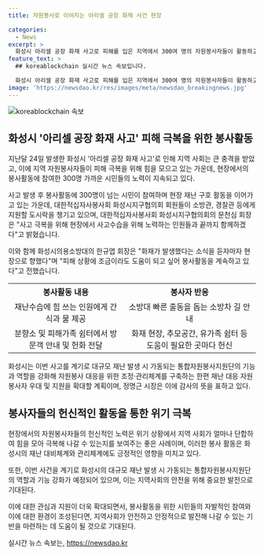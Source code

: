 ```yaml
---
title: 자원봉사로 이어지는 아리셀 공장 화재 사건 현장

categories:
  - News
excerpt: >
  화성시 아리셀 공장 화재 사고로 피해를 입은 지역에서 300여 명의 자원봉사자들이 활동하고 있다. 화재 발생 후 현장 재난구호를 위해 60여 명의 봉사자들이 즉시 투입되었고, 화성시의용소방대 회장은 피해 상황에 조금이라도 도움이 되고 싶어 봉사활동을 이어가고 있다고 밝혔다. 대한적십자사봉사회 회원들도 끝까지 현장에서 노력할 의지를 표명했다. 자원봉사자들은 피해자들을 위해 음식과 물을 제공하고, 분향소와 쉼터에서 방문객에게 안내와 도움을 주고 있다. 화성시는 이번 사고를 계기로 자원봉사 대응을 강화하고, 자원봉사자들을 진정한 영웅으로 극찬하고 있다.
feature_text: >
  ## koreablockchain 실시간 뉴스 속보입니다.

  화성시 아리셀 공장 화재 사고로 피해를 입은 지역에서 300여 명의 자원봉사자들이 활동하고 있다. 화재 발생 후 현장 재난구호를 위해 60여 명의 봉사자들이 즉시 투입되었고, 화성시의용소방대 회장은 피해 상황에 조금이라도 도움이 되고 싶어 봉사활동을 이어가고 있다고 밝혔다. 대한적십자사봉사회 회원들도 끝까지 현장에서 노력할 의지를 표명했다. 자원봉사자들은 피해자들을 위해 음식과 물을 제공하고, 분향소와 쉼터에서 방문객에게 안내와 도움을 주고 있다. 화성시는 이번 사고를 계기로 자원봉사 대응을 강화하고, 자원봉사자들을 진정한 영웅으로 극찬하고 있다.
image: 'https://newsdao.kr/res/images/meta/newsdao_breakingnews.jpg'
---
```


<p><img src="https://newsdao.kr/res/images/meta/newsdao_breakingnews.jpg" alt="koreablockchain 속보" /></p>

<h2 data-ke-size="size26">화성시 '아리셀 공장 화재 사고' 피해 극복을 위한 봉사활동</h2>

<p>지난달 24일 발생한 화성시 '아리셀 공장 화재 사고'로 인해 지역 사회는 큰 충격을 받았고, 이에 지역 자원봉사자들이 피해 극복을 위해 힘을 모으고 있는 가운데, 현장에서의 봉사활동에 참여한 300명 가까운 시민들의 노력이 지속되고 있다.</p>

<p data-ke-size="size16">사고 발생 후 봉사활동에 300명이 넘는 시민이 참여하며 현장 재난 구호 활동을 이어가고 있는 가운데, 대한적십자사봉사회 화성시지구협의회 회원들이 소방관, 경찰관 등에게 지원할 도시락을 챙기고 있으며, 대한적십자사봉사회 화성시지구협의회의 문천심 회장은 "사고 극복을 위해 현장에서 사고수습을 위해 노력하는 인원들과 끝까지 함께하겠다"고 밝혔습니다.</p>

<p>이와 함께 화성시의용소방대의 한규엽 회장은 "화재가 발생했다는 소식을 듣자마자 현장으로 향했다"며 "피해 상황에 조금이라도 도움이 되고 싶어 봉사활동을 계속하고 있다"고 전했습니다.</p>

<table>
  <tr>
    <th>봉사활동 내용</th>
    <th>봉사자 반응</th>
  </tr>
  <tr>
    <td style="text-align: center; height: 17px;">재난수습에 힘 쓰는 인원에게 간식과 물 제공</td>
    <td style="text-align: center; height: 17px;">소방대 빠른 출동을 돕는 소방차 길 안내</td>
  </tr>
  <tr>
    <td style="text-align: center; height: 17px;">분향소 및 피해가족 쉼터에서 방문객 안내 및 헌화 전달</td>
    <td style="text-align: center; height: 17px;">화재 현장, 추모공간, 유가족 쉼터 등 도움이 필요한 곳마다 헌신</td>
  </tr>
</table>

<p>화성시는 이번 사고를 계기로 대규모 재난 발생 시 가동되는 통합자원봉사지원단의 기능과 역할을 강화해 자원봉사 대응을 위한 조정·관리체계를 구축하는 한편 재난 대응 자원봉사자 우대 및 지원을 확대할 계획이며, 정명근 시장은 이에 감사의 뜻을 표하고 있다.</p>

<h2 data-ke-size="size26">봉사자들의 헌신적인 활동을 통한 위기 극복</h2>

<p>현장에서의 자원봉사자들의 헌신적인 노력은 위기 상황에서 지역 사회가 얼마나 단합하여 힘을 모아 극복해 나갈 수 있는지를 보여주는 좋은 사례이며, 이러한 봉사 활동은 화성시의 재난 대비체계와 관리체계에도 긍정적인 영향을 미치고 있다.</p>

<p data-ke-size="size16">또한, 이번 사건을 계기로 화성시의 대규모 재난 발생 시 가동되는 통합자원봉사지원단의 역할과 기능 강화가 예정되어 있으며, 이는 지역사회의 안전을 위해 중요한 발전으로 기대된다.</p>

<p>이에 대한 관심과 지원이 더욱 확대되면서, 봉사활동을 위한 시민들의 자발적인 참여와 이에 대한 환경이 조성된다면, 지역사회가 안전하고 안정적으로 발전해 나갈 수 있는 기반을 마련하는 데 도움이 될 것으로 기대된다.</p>
실시간 뉴스 속보는, <a href="https://newsdao.kr" rel="dofollow">https://newsdao.kr</a>


